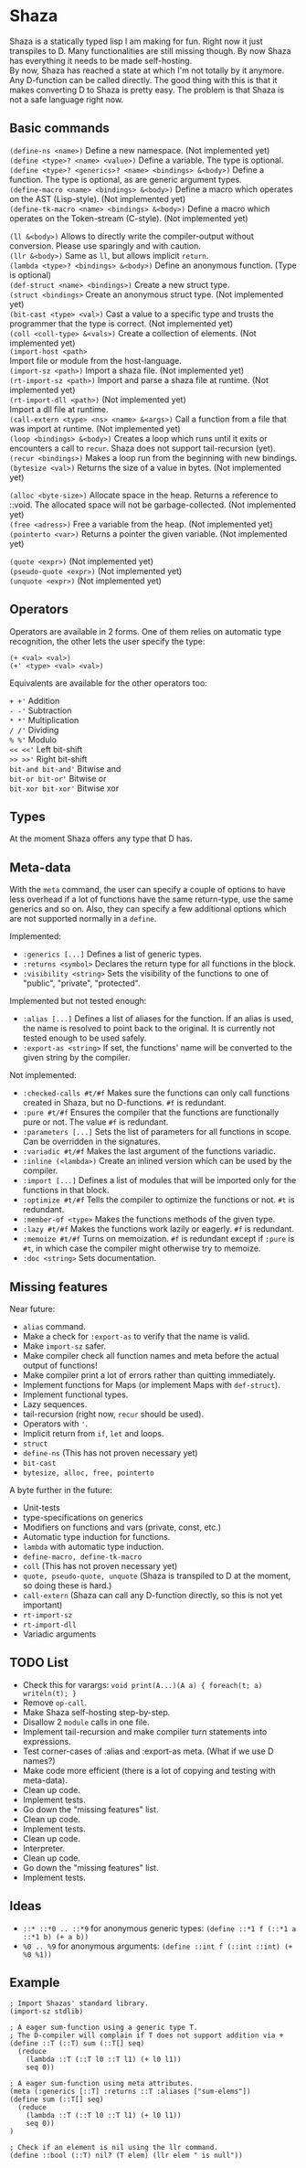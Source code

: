 # Shaza

Shaza is a statically typed lisp I am making for fun. Right now it just transpiles to D.
Many functionalities are still missing though. By now Shaza has everything it needs to 
be made self-hosting.  
By now, Shaza has reached a state at which I'm not totally by it anymore.  
Any D-function can be called directly. The good thing with this is that it makes converting 
D to Shaza is pretty easy. The problem is that Shaza is not a safe language right now.

## Basic commands

``(define-ns <name>)`` 
Define a new namespace. (Not implemented yet)  
``(define <type>? <name> <value>)`` 
Define a variable. The type is optional.  
``(define <type>? <generics>? <name> <bindings> &<body>)`` 
Define a function. The type is optional, as are generic argument types.  
``(define-macro <name> <bindings> &<body>)`` 
Define a macro which operates on the AST (Lisp-style). (Not implemented yet)  
``(define-tk-macro <name> <bindings> &<body>)`` 
Define a macro which operates on the Token-stream (C-style). (Not implemented yet)  

``(ll &<body>)`` 
Allows to directly write the compiler-output without conversion. 
Please use sparingly and with caution.  
``(llr &<body>)`` 
Same as ``ll``, but allows implicit ``return``.  
``(lambda <type>? <bindings> &<body>)`` 
Define an anonymous function. (Type is optional)  
``(def-struct <name> <bindings>)`` 
Create a new struct type.  
``(struct <bindings>`` 
Create an anonymous struct type. (Not implemented yet)  
``(bit-cast <type> <val>)`` 
Cast a value to a specific type and trusts the programmer that the type is correct. 
(Not implemented yet)  
``(coll <coll-type> &<vals>)`` 
Create a collection of elements. (Not implemented yet)  
``(import-host <path>``  
Import file or module from the host-language.  
``(import-sz <path>)`` 
Import a shaza file. (Not implemented yet)  
``(rt-import-sz <path>)`` 
Import and parse a shaza file at runtime. (Not implemented yet)  
``(rt-import-dll <path>)`` (Not implemented yet)  
Import a dll file at runtime.  
``(call-extern <type> <ns> <name> &<args>)`` 
Call a function from a file that was import at runtime. (Not implemented yet)  
``(loop <bindings> &<body>)`` 
Creates a loop which runs until it exits or encounters a call to ``recur``. 
Shaza does not support tail-recursion (yet).  
``(recur <bindings>)`` 
Makes a loop run from the beginning with new bindings.  
``(bytesize <val>)``
Returns the size of a value in bytes. (Not implemented yet)  

``(alloc <byte-size>)`` 
Allocate space in the heap. Returns a reference to ::void. 
The allocated space will not be garbage-collected. (Not implemented yet)  
``(free <adress>)`` 
Free a variable from the heap. (Not implemented yet)  
``(pointerto <var>)`` 
Returns a pointer the given variable. (Not implemented yet)  

``(quote <expr>)`` (Not implemented yet)  
``(pseudo-quote <expr>)`` (Not implemented yet)  
``(unquote <expr>)`` (Not implemented yet)  

## Operators

Operators are available in 2 forms. One of them relies on automatic 
type recognition, the other lets the user specify the type:

``(+ <val> <val>)``  
``(+' <type> <val> <val>)``

Equivalents are available for the other operators too:  

``+ +'`` Addition  
``- -'`` Subtraction  
``* *'`` Multiplication  
``/ /'`` Dividing  
``% %'`` Modulo  
``<< <<'`` Left bit-shift  
``>> >>'`` Right bit-shift  
``bit-and bit-and'`` Bitwise and  
``bit-or bit-or'`` Bitwise or  
``bit-xor bit-xor'`` Bitwise xor  

## Types

At the moment Shaza offers any type that D has.

## Meta-data

With the ``meta`` command, the user can specify a couple
of options to have less overhead if a lot of functions have the 
same return-type, use the same generics and so on. Also, they 
can specify a few additional options which are not supported 
normally in a ``define``.

Implemented:
- ``:generics [...]`` Defines a list of generic types.  
- ``:returns <symbol>`` Declares the return type for all functions in the block.  
- ``:visibility <string>`` Sets the visibility of the functions to 
one of "public", "private", "protected".  

Implemented but not tested enough:
- ``:alias [...]`` Defines a list of aliases for the function. 
If an alias is used, the name is resolved to point back to the original. 
It is currently not tested enough to be used safely.
- ``:export-as <string>`` If set, the functions' name will be converted 
to the given string by the compiler.  

Not implemented:
- ``:checked-calls #t/#f`` Makes sure the functions can only call functions 
created in Shaza, but no D-functions. `#f` is redundant.  
- ``:pure #t/#f`` Ensures the compiler that the functions are functionally pure
or not. The value `#f` is redundant.  
- ``:parameters [...]`` Sets the list of parameters for all functions in scope.
Can be overridden in the signatures.  
- ``:variadic #t/#f`` Makes the last argument of the functions variadic.  
- ``:inline (<lambda>)`` Create an inlined version which can be used by the
compiler.  
- ``:import [...]`` Defines a list of modules that will be imported only for the
functions in that block.  
- ``:optimize #t/#f`` Tells the compiler to optimize the functions or not. 
`#t` is redundant.  
- ``:member-of <type>`` Makes the functions methods of the given type.  
- ``:lazy #t/#f`` Makes the functions work lazily or eagerly. `#f` is redundant.
- ``:memoize #t/#f`` Turns on memoization. `#f` is redundant except
if `:pure` is `#t`, in which case the compiler might otherwise try to memoize.  
- ``:doc <string>`` Sets documentation.

## Missing features

Near future:  
- ``alias`` command.  
- Make a check for `:export-as` to verify that the name is valid.  
- Make `import-sz` safer.  
- Make compiler check all function names and meta before the actual 
  output of functions!  
- Make compiler print a lot of errors rather than quitting immediately.  
- Implement functions for Maps (or implement Maps with `def-struct`).  
- Implement functional types.  
- Lazy sequences.
- tail-recursion (right now, ``recur`` should be used).  
- Operators with ``'``.  
- Implicit return from ``if``, ``let`` and loops.  
- ``struct``  
- ``define-ns`` (This has not proven necessary yet)  
- ``bit-cast``  
- ``bytesize, alloc, free, pointerto``  

A byte further in the future:  
- Unit-tests  
- type-specifications on generics  
- Modifiers on functions and vars (private, const, etc.)
- Automatic type induction for functions.  
- ``lambda`` with automatic type induction.  
- ``define-macro, define-tk-macro``  
- ``coll`` (This has not proven necessary yet)  
- ``quote, pseudo-quote, unquote``
  (Shaza is transpiled to D at the moment, so doing these is hard.)  
- ``call-extern`` (Shaza can call any D-function directly, so this 
  is not yet important)  
- ``rt-import-sz``  
- ``rt-import-dll``  
- Variadic arguments  

## TODO List

- Check this for varargs: 
`void print(A...)(A a) { foreach(t; a) writeln(t); }`  
- Remove `op-call`.  
- Make Shaza self-hosting step-by-step.  
- Disallow 2 `module` calls in one file.  
- Implement tail-recursion and make compiler turn statements into expressions.  
- Test corner-cases of :alias and :export-as meta.
  (What if we use D names?)  
- Make code more efficient (there is a lot of copying
  and testing with meta-data).  
- Clean up code.  
- Implement tests.  
- Go down the "missing features" list.  
- Clean up code.  
- Implement tests.  
- Clean up code.  
- Interpreter.  
- Clean up code.  
- Go down the "missing features" list.  
- Implement tests.  

## Ideas

- `::* ::*0 .. ::*9` for anonymous generic types: `(define ::*1 f (::*1 a ::*1 b) (+ a b))`  
- `%0 .. %9` for anonymous arguments: `(define ::int f (::int ::int) (+ %0 %1))`

## Example

```
; Import Shazas' standard library.
(import-sz stdlib)

; A eager sum-function using a generic type T.
; The D-compiler will complain if T does not support addition via +
(define ::T (::T) sum (::T[] seq)
  (reduce
    (lambda ::T (::T l0 ::T l1) (+ l0 l1))
    seq 0))

; A eager sum-function using meta attributes.
(meta (:generics [::T] :returns ::T :aliases ["sum-elems"])
(define sum (::T[] seq)
  (reduce
    (lambda ::T (::T l0 ::T l1) (+ l0 l1))
    seq 0))
)

; Check if an element is nil using the llr command.
(define ::bool (::T) nil? (T elem) (llr elem " is null"))
```
